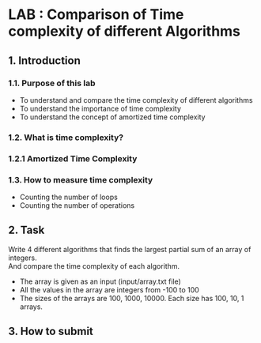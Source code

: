 # LAB : Comparison of Time complexity of different Algorithms
## 1. Introduction
### 1.1. Purpose of this lab
- To understand and compare the time complexity of different algorithms
- To understand the importance of time complexity
- To understand the concept of amortized time complexity
### 1.2. What is time complexity?

### 1.2.1 Amortized Time Complexity

### 1.3. How to measure time complexity
- Counting the number of loops
- Counting the number of operations

## 2. Task
Write 4 different algorithms that finds the largest partial sum of an array of integers.  
And compare the time complexity of each algorithm.
- The array is given as an input (input/array.txt file)
- All the values in the array are integers from -100 to 100
- The sizes of the arrays are 100, 1000, 10000. Each size has 100, 10, 1 arrays.
## 3. How to submit